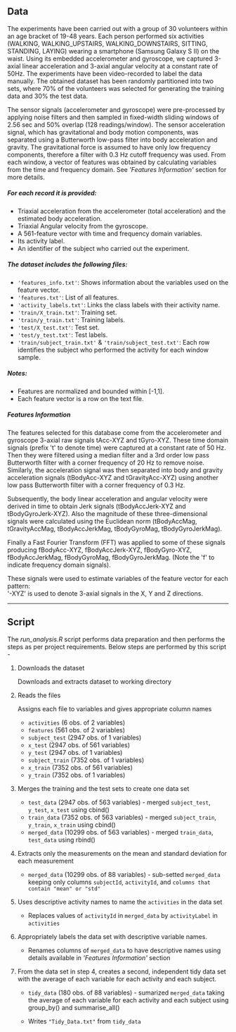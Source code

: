 ## Data

The experiments have been carried out with a group of 30 volunteers within an age bracket of 19-48 years. Each person performed six activities (WALKING, WALKING_UPSTAIRS, WALKING_DOWNSTAIRS, SITTING, STANDING, LAYING) wearing a smartphone (Samsung Galaxy S II) on the waist. Using its embedded accelerometer and gyroscope, we captured 3-axial linear acceleration and 3-axial angular velocity at a constant rate of 50Hz. The experiments have been video-recorded to label the data manually. The obtained dataset has been randomly partitioned into two sets, where 70% of the volunteers was selected for generating the training data and 30% the test data. 

The sensor signals (accelerometer and gyroscope) were pre-processed by applying noise filters and then sampled in fixed-width sliding windows of 2.56 sec and 50% overlap (128 readings/window). The sensor acceleration signal, which has gravitational and body motion components, was separated using a Butterworth low-pass filter into body acceleration and gravity. The gravitational force is assumed to have only low frequency components, therefore a filter with 0.3 Hz cutoff frequency was used. From each window, a vector of features was obtained by calculating variables from the time and frequency domain. See *'Features Information'* section for more details. 

##### For each record it is provided:

- Triaxial acceleration from the accelerometer (total acceleration) and the estimated body acceleration.
- Triaxial Angular velocity from the gyroscope. 
- A 561-feature vector with time and frequency domain variables. 
- Its activity label. 
- An identifier of the subject who carried out the experiment.

##### The dataset includes the following files:

- `'features_info.txt'`: Shows information about the variables used on the feature vector.
- `'features.txt'`: List of all features.
- `'activity_labels.txt'`: Links the class labels with their activity name.
- `'train/X_train.txt'`: Training set.
- `'train/y_train.txt'`: Training labels.
- `'test/X_test.txt'`: Test set.
- `'test/y_test.txt'`: Test labels.
- `'train/subject_train.txt'` & `'train/subject_test.txt'`: Each row identifies the subject who performed the activity for each window sample.

##### Notes: 

- Features are normalized and bounded within [-1,1].
- Each feature vector is a row on the text file.

##### Features Information 

The features selected for this database come from the accelerometer and gyroscope 3-axial raw signals tAcc-XYZ and tGyro-XYZ. These time domain signals (prefix 't' to denote time) were captured at a constant rate of 50 Hz. Then they were filtered using a median filter and a 3rd order low pass Butterworth filter with a corner frequency of 20 Hz to remove noise. Similarly, the acceleration signal was then separated into body and gravity acceleration signals (tBodyAcc-XYZ and tGravityAcc-XYZ) using another low pass Butterworth filter with a corner frequency of 0.3 Hz. 

Subsequently, the body linear acceleration and angular velocity were derived in time to obtain Jerk signals (tBodyAccJerk-XYZ and tBodyGyroJerk-XYZ). Also the magnitude of these three-dimensional signals were calculated using the Euclidean norm (tBodyAccMag, tGravityAccMag, tBodyAccJerkMag, tBodyGyroMag, tBodyGyroJerkMag). 

Finally a Fast Fourier Transform (FFT) was applied to some of these signals producing fBodyAcc-XYZ, fBodyAccJerk-XYZ, fBodyGyro-XYZ, fBodyAccJerkMag, fBodyGyroMag, fBodyGyroJerkMag. (Note the 'f' to indicate frequency domain signals). 

These signals were used to estimate variables of the feature vector for each pattern:  
'-XYZ' is used to denote 3-axial signals in the X, Y and Z directions.

___

## Script

The *run_analysis.R* script performs data preparation and then performs the steps as per project requirements. Below steps are performed by this script -

1. Downloads the dataset

    Downloads and extracts dataset to working directory

2. Reads the files

    Assigns each file to variables and gives appropriate column names
    * `activities` (6 obs. of  2 variables)
    * `features` (561 obs. of  2 variables)
    * `subject_test` (2947 obs. of  1 variables)
    * `x_test` (2947 obs. of  561 variables)
    * `y_test` (2947 obs. of  1 variables)
    * `subject_train` (7352 obs. of  1 variables)
    * `x_train` (7352 obs. of  561 variables)
    * `y_train` (7352 obs. of  1 variables)

3. Merges the training and the test sets to create one data set

    * `test_data` (2947 obs. of  563 variables) - merged `subject_test`, `y_test`, `x_test` using cbind()
    * `train_data` (7352 obs. of  563 variables) - merged `subject_train`, `y_train`, `x_train` using cbind()
    * `merged_data` (10299 obs. of  563 variables) - merged `train_data`, `test_data` using rbind()

4. Extracts only the measurements on the mean and standard deviation for each measurement

    * `merged_data` (10299 obs. of  88 variables) - sub-setted `merged_data` keeping only columns `subjectId`, `activityId`, and `columns that contain "mean" or "std"`

5. Uses descriptive activity names to name the `activities` in the data set

    * Replaces values of `activityId` in `merged_data` by `activityLabel` in `activities`
  
6. Appropriately labels the data set with descriptive variable names.

    * Renames columns of `merged_data` to have descriptive names using details available in *'Features Information'* section

7. From the data set in step 4, creates a second, independent tidy data set with the average of each variable for each activity and each subject.

    * `tidy_data` (180 obs. of  88 variables) - sumarized `merged_data` taking the average of each variable for each activity and each subject using group_by() and summarise_all()
    
    * Writes `"Tidy_Data.txt"` from `tidy_data`